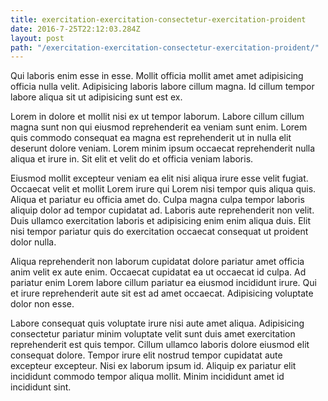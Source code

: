 ```yaml
---
title: exercitation-exercitation-consectetur-exercitation-proident
date: 2016-7-25T22:12:03.284Z
layout: post
path: "/exercitation-exercitation-consectetur-exercitation-proident/"
---
```


Qui laboris enim esse in esse. Mollit officia mollit amet amet adipisicing officia nulla velit. Adipisicing laboris labore cillum magna. Id cillum tempor labore aliqua sit ut adipisicing sunt est ex.

Lorem in dolore et mollit nisi ex ut tempor laborum. Labore cillum cillum magna sunt non qui eiusmod reprehenderit ea veniam sunt enim. Lorem quis commodo consequat ea magna est reprehenderit ut in nulla elit deserunt dolore veniam. Lorem minim ipsum occaecat reprehenderit nulla aliqua et irure in. Sit elit et velit do et officia veniam laboris.

Eiusmod mollit excepteur veniam ea elit nisi aliqua irure esse velit fugiat. Occaecat velit et mollit Lorem irure qui Lorem nisi tempor quis aliqua quis. Aliqua et pariatur eu officia amet do. Culpa magna culpa tempor laboris aliquip dolor ad tempor cupidatat ad. Laboris aute reprehenderit non velit. Duis ullamco exercitation laboris et adipisicing enim enim aliqua duis. Elit nisi tempor pariatur quis do exercitation occaecat consequat ut proident dolor nulla.

Aliqua reprehenderit non laborum cupidatat dolore pariatur amet officia anim velit ex aute enim. Occaecat cupidatat ea ut occaecat id culpa. Ad pariatur enim Lorem labore cillum pariatur ea eiusmod incididunt irure. Qui et irure reprehenderit aute sit est ad amet occaecat. Adipisicing voluptate dolor non esse.

Labore consequat quis voluptate irure nisi aute amet aliqua. Adipisicing consectetur pariatur minim voluptate velit sunt duis amet exercitation reprehenderit est quis tempor. Cillum ullamco laboris dolore eiusmod elit consequat dolore. Tempor irure elit nostrud tempor cupidatat aute excepteur excepteur. Nisi ex laborum ipsum id. Aliquip ex pariatur elit incididunt commodo tempor aliqua mollit. Minim incididunt amet id incididunt sint.